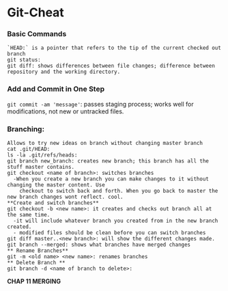 # Git-Cheat
### Basic Commands
```rm -rf <directory name>: removes non-empty directory.
`HEAD:` is a pointer that refers to the tip of the current checked out branch
git status:
git diff: shows differences between file changes; difference between repository and the working directory.

```
### Add and Commit in One Step
`git commit -am 'message'`: passes staging process; works well for modifications, not new or untracked files.


### Branching: 
```
Allows to try new ideas on branch without changing master branch
cat .git/HEAD: 
ls -la .git/refs/heads:
git branch new_branch: creates new branch; this branch has all the stuff master contains.
git checkout <name of branch>: switches branches
  -When you create a new branch you can make changes to it without changing the master content. Use
    checkout to switch back and forth. When you go back to master the new branch changes wont reflect. cool.
**Create and switch branches**
git checkout -b <new name>: it creates and checks out branch all at the same time.
  -it will include whatever branch you created from in the new branch created.
  - modified files should be clean before you can switch branches
git diff master..<new branch>: will show the different changes made.
git branch --merged: shows what branches have merged changes
** Rename Branches**
git -m <old name> <new name>: renames branches
** Delete Branch **
git branch -d <name of branch to delete>:
```
**CHAP 11 MERGING**
